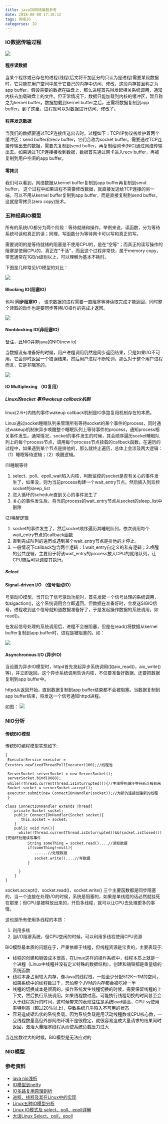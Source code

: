 ```yaml
---
title: javaIO网络编程参考
date: 2018-08-08 17:16:12
tags: 网络IO
categories: IO
---
```

### IO数据传输过程
![](https://images2017.cnblogs.com/blog/733013/201710/733013-20171003132425740-1897420439.png)

#### 程序读数据
当某个程序或已存在的进程/线程(后文将不加区分的只认为是进程)需要某段数据时，它只能在用户空间中属于它自己的内存中访问、修改，这段内存暂且称之为app 
buffer。假设需要的数据在磁盘上，那么进程首先得发起相关系统调用，通知内核去加载磁盘上的文件。但正常情况下，数据只能加载到内核的缓冲区，暂且称之为kernel buffer。数据加载到kernel 
buffer之后，还需将数据复制到app buffer。到了这里，进程就可以对数据进行访问、修改了。

#### 程序发送数据
当我们的数据要通过TCP连接传送出去时，过程如下：TCP/IP协议栈维护着两个缓冲区：send buffer和recv buffer，它们合称为socket buffer。需要通过TCP连接传输出去的数据，需要先复制到send 
buffer，再复制给网卡(NIC)通过网络传输出去。如果通过TCP连接接收到数据，数据首先通过网卡进入recv buffer，再被复制到用户空间的app buffer。

#### 零拷贝
我们可以看到，网络数据从kernel buffer复制到app buffer再复制到send buffer， 这个过程中如果进程不需要修改数据，就直接发送给TCP连接的另一端，可以不用从kernel buffer复制到app 
buffer，而是直接复制到send buffer。这就是零拷贝(zero copy)技术。

### 五种经典IO模型
所有的系统I/O都分为两个阶段：等待就绪和操作。举例来说，读函数，分为等待系统可读和真正的读；同理，写函数分为等待网卡可以写和真正的写。

需要说明的是等待就绪的阻塞是不使用CPU的，是在“空等”；而真正的读写操作的阻塞是使用CPU的，真正在"干活"，而且这个过程非常快，属于memory copy，带宽通常在1GB/s级别以上，可以理解为基本不耗时。

下图是几种常见I/O模型的对比：

![](https://tech.meituan.com/img/nio/nio2.jpg)
#### Blocking IO(阻塞IO)
也叫 **同步阻塞IO** ， 请求数据的进程需要一直阻塞等待读取完成才能返回，同时整个读取的动作也是要同步等待I/O操作的完成才返回。

![](https://images2017.cnblogs.com/blog/733013/201710/733013-20171003153915708-1740495360.png)


#### Nonblocking IO(非阻塞IO)
备注，此NIO并非java的NIO(new io)

当数据没有准备好的时候，用户进程调用仍然是同步返回结果，只是如果I/O不可用，它会即时返回一个错误结果，然后用户进程不断轮训，那么对于整个用户进程而言，它是非阻塞的。

![](https://images2017.cnblogs.com/blog/733013/201710/733013-20171003154856927-92203933.png)

#### IO Multiplexing （IO复用）

##### Linux的socket 事件wakeup callback机制
linux(2.6+)内核的事件wakeup callback机制是IO多路复用机制存在的本质。

Linux通过socket睡眠队列来管理所有等待socket的某个事件的process，同时通过wakeup机制来异步唤醒整个睡眠队列上等待事件的process，通知process相关事件发生。通常情况，socket的事件发生的时候，其会顺序遍历socket睡眠队列上的每个process节点，调用每个process节点挂载的callback函数。在遍历的过程中，如果遇到某个节点是排他的，那么就终止遍历，总体上会涉及两大逻辑：（1）睡眠等待逻辑；（2）唤醒逻辑。

(1)睡眠等待
1. select、poll、epoll_wait陷入内核，判断监控的socket是否有关心的事件发生了，如果没，则为当前process构建一个wait_entry节点，然后插入到监控socket的sleep_list
2. 进入循环的schedule直到关心的事件发生了
3. 关心的事件发生后，将当前process的wait_entry节点从socket的sleep_list中删除

(2)唤醒逻辑
1. socket的事件发生了，然后socket顺序遍历其睡眠队列，依次调用每个wait_entry节点的callback函数
2. 直到完成队列的遍历或遇到某个wait_entry节点是排他的才停止。
3. 一般情况下callback包含两个逻辑：1.wait_entry自定义的私有逻辑；2.唤醒的公共逻辑，主要用于将该wait_entry的process放入CPU的就绪队列，让CPU随后可以调度其执行。


##### Select



#### Signal-driven I/O （信号驱动IO）
号驱动IO模型。当开启了信号驱动功能时，首先发起一个信号处理的系统调用，如sigaction()，这个系统调用会立即返回。但数据在准备好时，会发送SIGIO信号，进程收到这个信号就知道数据准备好了，于是发起操作数据的系统调用，如read()。

在发起信号处理的系统调用后，进程不会被阻塞，但是在read()将数据从kernel buffer复制到app buffer时，进程是被阻塞的。如：

![](https://images2017.cnblogs.com/blog/733013/201710/733013-20171003170515536-1404504188.png)

####  Asynchronous I/O (异步IO)

当设置为异步IO模型时，httpd首先发起异步系统调用(如aio_read()，aio_write()等)，并立即返回。这个异步系统调用告诉内核，不仅要准备好数据，还要把数据复制到app buffer中。

httpd从返回开始，直到数据复制到app buffer结束都不会被阻塞。当数据复制到app buffer结束，将发送一个信号通知httpd进程。

如图：
![](https://images2017.cnblogs.com/blog/733013/201710/733013-20171003171529536-693464967.png)
### NIO分析

#### 传统BIO模型
传统BIO编程模型实现如下:
``` 
{
 ExecutorService executor = Excutors.newFixedThreadPollExecutor(100);//线程池

 ServerSocket serverSocket = new ServerSocket();
 serverSocket.bind(8088);
 while(!Thread.currentThread.isInturrupted()){//主线程死循环等待新连接到来
 Socket socket = serverSocket.accept();
 executor.submit(new ConnectIOnHandler(socket));//为新的连接创建新的线程
 }

class ConnectIOnHandler extends Thread{
    private Socket socket;
    public ConnectIOnHandler(Socket socket){
       this.socket = socket;
    }
    public void run(){
      while(!Thread.currentThread.isInturrupted()&&!socket.isClosed()){死循环处理读写事件
          String someThing = socket.read()....//读取数据
          if(someThing!=null){
             ......//处理数据
             socket.write()....//写数据
          }

      }
    }
}
```
socket.accept()、socket.read()、socket.write()
三个主要函数都是同步阻塞的，当一个连接在处理I/O的时候，系统是阻塞的，如果是单线程的话必然就挂死在那里；但CPU是被释放出来的，开启多线程，就可以让CPU去处理更多的事情。

这也是所有使用多线程的本质：
1. 利用多核
2. 当I/O阻塞系统，但CPU空闲的时候，可以利用多线程使用CPU资源

BIO模型最本质的问题在于，严重依赖于线程，但线程资源是宝贵的，主要表现于:
- 线程的创建和销毁成本很高，在Linux这样的操作系统中，线程本质上就是一个进程（Linux中线程并没有定义特殊的数据结构）。创建和销毁都是重量级的系统函数
- 线程本身占用较大内存，像Java的线程栈，一般至少分配512K～1M的空间，如果系统中的线程数过千，恐怕整个JVM的内存都会被吃掉一半
- 线程的切换成本是很高的。操作系统发生线程切换的时候，需要保留线程的上下文，然后执行系统调用。如果线程数过高，可能执行线程切换的时间甚至会大于线程执行的时间，这时候带来的表现往往是系统load偏高、CPU sy使用率特别高（超过20%以上)，导致系统几乎陷入不可用的状态
- 容易造成锯齿状的系统负载。因为系统负载是用活动线程数或CPU核心数，一旦线程数量高但外部网络环境不是很稳定，就很容易造成大量请求的结果同时返回，激活大量阻塞线程从而使系统负载压力过大

当连接数过大的时候，BIO模型是无法应对的

### NIO模型

### 参考资料
- [java nio浅析](https://tech.meituan.com/nio.html)
- [IO模型到netty](https://juejin.im/post/58bbaee6ac502e006b02f607)
- [IO多路复用原理剖析](https://juejin.im/post/59f9c6d66fb9a0450e75713f)
- [进程、线程及其在Linux中的实现](https://blog.csdn.net/u013933870/article/details/51693484)
- [Linux五种IO模型分析](https://www.cnblogs.com/f-ck-need-u/p/7624733.html)
- [Linux IO模式及 select、poll、epoll详解](https://segmentfault.com/a/1190000003063859)
- [大话Linux Select、poll、epoll](https://cloud.tencent.com/developer/article/1005481)